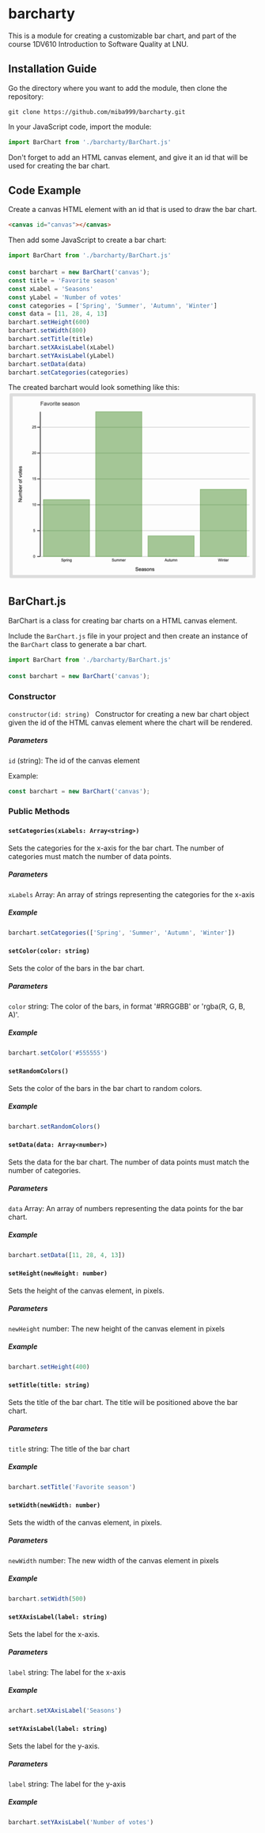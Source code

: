 # barcharty
This is a module for creating a customizable bar chart, and part of the course 1DV610 Introduction to Software Quality at LNU.

## Installation Guide
Go the directory where you want to add the module, then clone the repository:
```
git clone https://github.com/miba999/barcharty.git
```

In your JavaScript code, import the module:
```js
import BarChart from './barcharty/BarChart.js'
```
Don't forget to add an HTML canvas element, and give it an id that will be used for creating the bar chart.

## Code Example
Create a canvas HTML element with an id that is used to draw the bar chart. 
```html
<canvas id="canvas"></canvas>
```

Then add some JavaScript to create a bar chart: 
```js
import BarChart from './barcharty/BarChart.js'

const barchart = new BarChart('canvas');
const title = 'Favorite season'
const xLabel = 'Seasons'
const yLabel = 'Number of votes'
const categories = ['Spring', 'Summer', 'Autumn', 'Winter']
const data = [11, 28, 4, 13]
barchart.setHeight(600)
barchart.setWidth(800)
barchart.setTitle(title)
barchart.setXAxisLabel(xLabel)
barchart.setYAxisLabel(yLabel)
barchart.setData(data)
barchart.setCategories(categories)
```

The created barchart would look something like this:
![Example of bar chart](./images/example-bar-chart.png)

## BarChart.js
BarChart is a class for creating bar charts on a HTML canvas element. 

Include the `BarChart.js` file in your project and then create an instance of the `BarChart` class to generate a bar chart.

```js
import BarChart from './barcharty/BarChart.js'

const barchart = new BarChart('canvas');
```

### Constructor
`constructor(id: string) `
Constructor for creating a new bar chart object given the id of the HTML canvas element where the chart will be rendered.

##### Parameters
`id` (string): The id of the canvas element

Example:
```js
const barchart = new BarChart('canvas');
```

### Public Methods

#### `setCategories(xLabels: Array<string>)`
Sets the categories for the x-axis for the bar chart. The number of categories must match the number of data points.

##### Parameters
`xLabels` Array<string>: An array of strings representing the categories for the x-axis

##### Example 
```js
barchart.setCategories(['Spring', 'Summer', 'Autumn', 'Winter'])
```
 
#### `setColor(color: string)`
Sets the color of the bars in the bar chart.

##### Parameters
`color` string: The color of the bars, in format '#RRGGBB' or 'rgba(R, G, B, A)'.

##### Example 
```js
barchart.setColor('#555555')
```
  
#### `setRandomColors()` 
Sets the color of the bars in the bar chart to random colors.

##### Example 
```js
barchart.setRandomColors()
```
 
#### `setData(data: Array<number>)` 
Sets the data for the bar chart. The number of data points must match the number of categories.

##### Parameters
`data` Array<number>: An array of numbers representing the data points for the bar chart.

##### Example 
```js
barchart.setData([11, 28, 4, 13])
```

#### `setHeight(newHeight: number)` 
Sets the height of the canvas element, in pixels.

##### Parameters
`newHeight` number: The new height of the canvas element in pixels

##### Example 
```js
barchart.setHeight(400)
```

#### `setTitle(title: string)` 
Sets the title of the bar chart. The title will be positioned above the bar chart.

##### Parameters
`title` string: The title of the bar chart 

##### Example 
```js
barchart.setTitle('Favorite season')
```

#### `setWidth(newWidth: number) `
Sets the width of the canvas element, in pixels.

##### Parameters
`newWidth` number: The new width of the canvas element in pixels

##### Example 
```js
barchart.setWidth(500)
```
 
#### `setXAxisLabel(label: string)`
Sets the label for the x-axis.

##### Parameters
`label` string: The label for the x-axis

##### Example 
```js
archart.setXAxisLabel('Seasons')
```

#### `setYAxisLabel(label: string)` 
Sets the label for the y-axis.

##### Parameters
`label` string: The label for the y-axis 

##### Example 
```js
barchart.setYAxisLabel('Number of votes')
```